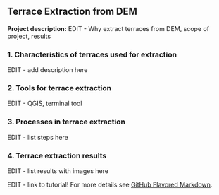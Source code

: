 ## Terrace Extraction from DEM

**Project description:** EDIT - Why extract terraces from DEM, scope of project, results

### 1. Characteristics of terraces used for extraction

EDIT - add description here

### 2. Tools for terrace extraction

EDIT - QGIS, terminal tool

### 3. Processes in terrace extraction

EDIT - list steps here

### 4. Terrace extraction results
EDIT - list results with images here 

EDIT - link to tutorial! For more details see [GitHub Flavored Markdown](https://guides.github.com/features/mastering-markdown/).
